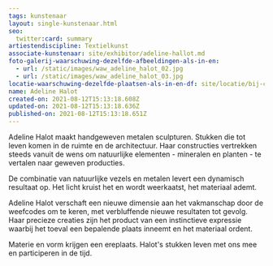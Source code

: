 ```yaml
---
tags: kunstenaar
layout: single-kunstenaar.html
seo:
  twitter:card: summary
artiestendiscipline: Textielkunst
associate-kunstenaar: site/exhibitor/adeline-hallot.md
foto-galerij-waarschuwing-dezelfde-afbeeldingen-als-in-en:
  - url: /static/images/waw_adeline_halot_02.jpg
  - url: /static/images/waw_adeline_halot_03.jpg
locatie-waarschuwing-dezelfde-plaatsen-als-in-en-df: site/locatie/bij-christine-reper.md
name: Adeline Halot
created-on: 2021-08-12T15:13:18.608Z
updated-on: 2021-08-12T15:13:18.636Z
published-on: 2021-08-12T15:13:18.651Z
---
```

<!--StartFragment-->

Adeline Halot maakt handgeweven metalen sculpturen. Stukken die tot leven komen in de ruimte en de architectuur. Haar constructies vertrekken steeds vanuit de wens om natuurlijke elementen - mineralen en planten - te vertalen naar geweven producties. 

De combinatie van natuurlijke vezels en metalen levert een dynamisch resultaat op. Het licht kruist het en wordt weerkaatst, het materiaal ademt. 

Adeline Halot verschaft een nieuwe dimensie aan het vakmanschap door de weefcodes om te keren, met verbluffende nieuwe resultaten tot gevolg.  Haar precieze creaties zijn het product van een instinctieve expressie waarbij het toeval een bepalende plaats inneemt en het materiaal ordent. 

Materie en vorm krijgen een ereplaats. Halot's stukken leven met ons mee en participeren in de tijd.



<!--EndFragment-->